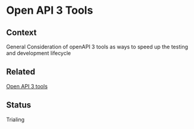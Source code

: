 # Open API 3 Tools

## Context
General Consideration of openAPI 3  tools as ways to speed up the testing and development lifecycle

## Related
[Open API 3 tools](open-api3-tools.md)

## Status
Trialing




